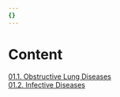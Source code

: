 ```yaml
---
{}
---
```

   
# Content   
[01.1. Obstructive Lung Diseases](../Pulmonary%20Medicine/01.%20Diseases%20of%20the%20Airways/Index/01.1.%20Obstructive%20Lung%20Diseases.md)   
[01.2. Infective Diseases](../Pulmonary%20Medicine/05.%20Infections.md)